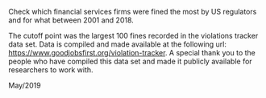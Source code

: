 Check which financial services firms were fined the most by US regulators and for what between 2001 and 2018. 
 
The cutoff point was the largest 100 fines recorded in the violations tracker data set. Data is compiled and made available at the following url: https://www.goodjobsfirst.org/violation-tracker. A special thank you to the people who have compiled this data set and made it publicly available for researchers to work with.

May/2019
